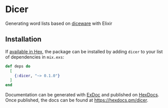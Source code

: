# Dicer

Generating word lists based on [diceware](https://en.wikipedia.org/wiki/Diceware) with Elixir

## Installation

If [available in Hex](https://hex.pm/docs/publish), the package can be installed
by adding `dicer` to your list of dependencies in `mix.exs`:

```elixir
def deps do
  [
    {:dicer, "~> 0.1.0"}
  ]
end
```

Documentation can be generated with [ExDoc](https://github.com/elixir-lang/ex_doc)
and published on [HexDocs](https://hexdocs.pm). Once published, the docs can
be found at <https://hexdocs.pm/dicer>.

